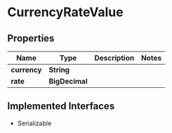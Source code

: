 

# CurrencyRateValue


## Properties

| Name | Type | Description | Notes |
|------------ | ------------- | ------------- | -------------|
|**currency** | **String** |  |  |
|**rate** | **BigDecimal** |  |  |


## Implemented Interfaces

* Serializable


